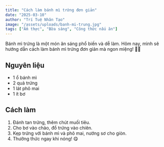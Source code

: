 ```yaml
---
title: "Cách làm bánh mì trứng đơn giản"
date: "2025-03-10"
author: "Trí Tuệ Nhân Tạo"
image: "/assets/uploads/banh-mi-trung.jpg"
tags: ["Ẩm thực", "Bữa sáng", "Công thức nấu ăn"]
---
```


Bánh mì trứng là một món ăn sáng phổ biến và dễ làm. Hôm nay, mình sẽ hướng dẫn cách làm bánh mì trứng đơn giản mà ngon miệng! 🍳🥪

## Nguyên liệu
- 1 ổ bánh mì
- 2 quả trứng
- 1 lát phô mai
- 1 ít bơ

## Cách làm
1. Đánh tan trứng, thêm chút muối tiêu.
2. Cho bơ vào chảo, đổ trứng vào chiên.
3. Kẹp trứng với bánh mì và phô mai, nướng sơ cho giòn.
4. Thưởng thức ngay khi nóng! 😋